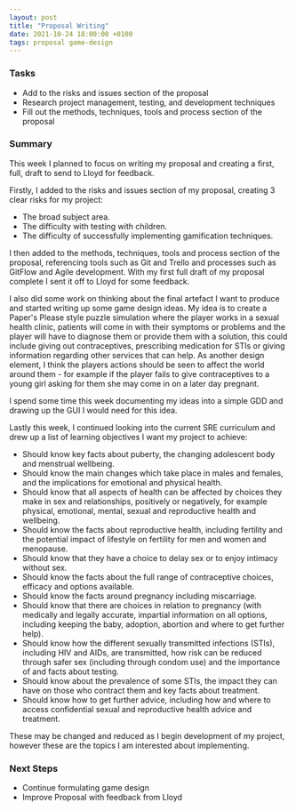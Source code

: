 ```yaml
---
layout: post
title: "Proposal Writing"
date: 2021-10-24 18:00:00 +0100
tags: proposal game-design
---
```


### Tasks
- Add to the risks and issues section of the proposal
- Research project management, testing, and development techniques
- Fill out the methods, techniques, tools and process section of the proposal

### Summary
This week I planned to focus on writing my proposal and creating a first, full, draft to send to Lloyd for feedback.

Firstly, I added to the risks and issues section of my proposal, creating 3 clear risks for my project:
- The broad subject area.
- The difficulty with testing with children.
- The difficulty of successfully implementing gamification techniques.

I then added to the methods, techniques, tools and process section of the proposal, referencing tools such as Git and Trello and processes such as GitFlow and Agile development.
With my first full draft of my proposal complete I sent it off to Lloyd for some feedback.

I also did some work on thinking about the final artefact I want to produce and started writing up some game design ideas. 
My idea is to create a Paper's Please style puzzle simulation where the player works in a sexual health clinic, patients will come in with their symptoms or problems and the player will have to diagnose them or provide them with a solution, this could include giving out contraceptives, prescribing medication for STIs or giving information regarding other services that can help. As another design element, I think the players actions should be seen to affect the world around them - for example if the player fails to give contraceptives to a young girl asking for them she may come in on a later day pregnant.

I spend some time this week documenting my ideas into a simple GDD and drawing up the GUI I would need for this idea.

Lastly this week, I continued looking into the current SRE curriculum and drew up a list of learning objectives I want my project to achieve:
- Should know key facts about puberty, the changing adolescent body and menstrual wellbeing.
- Should know the main changes which take place in males and females, and the implications for emotional and physical health.
- Should know that all aspects of health can be affected by choices they make in sex and relationships, positively or negatively, for example physical, emotional, mental, sexual and reproductive health and wellbeing.
- Should know the facts about reproductive health, including fertility and the potential impact of lifestyle on fertility for men and women and menopause.
- Should know that they have a choice to delay sex or to enjoy intimacy without sex.
- Should know the facts about the full range of contraceptive choices, efficacy and options available.
- Should know the facts around pregnancy including miscarriage.
- Should know that there are choices in relation to pregnancy (with medically and legally accurate, impartial information on all options, including keeping the baby, adoption, abortion and where to get further help).
- Should know how the different sexually transmitted infections (STIs), including HIV and AIDs, are transmitted, how risk can be reduced through safer sex (including through condom use) and the importance of and facts about testing.
- Should know about the prevalence of some STIs, the impact they can have on those who contract them and key facts about treatment.
- Should know how to get further advice, including how and where to access confidential sexual and reproductive health advice and treatment.

These may be changed and reduced as I begin development of my project, however these are the topics I am interested about implementing.

### Next Steps
- Continue formulating game design
- Improve Proposal with feedback from Lloyd